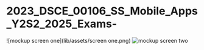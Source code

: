# 2023_DSCE_00106_SS_Mobile_Apps_Y2S2_2025_Exams-
![mockup screen one](lib/assets/screen one.png)
![mockup screen two](lib/assets/your-image.jpg)
